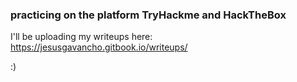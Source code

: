 ### practicing on the platform TryHackme and HackTheBox
I'll be uploading my writeups here: 
https://jesusgavancho.gitbook.io/writeups/

:)
